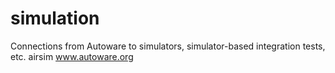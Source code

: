 # simulation
Connections from Autoware to simulators, simulator-based integration tests, etc.
airsim
www.autoware.org
